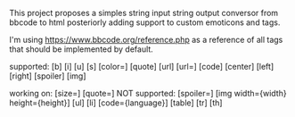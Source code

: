 This project proposes a simples string input string output conversor from bbcode to html
posteriorly adding support to custom emoticons and tags.

I'm using https://www.bbcode.org/reference.php as a reference of all tags that should be implemented by default.

supported:
\[b] \[i] \[u] \[s] \[color=] \[quote] \[url] \[url=]  \[code]  \[center] \[left] \[right] \[spoiler]
\[img]

working on:
\[size=] \[quote=]
NOT supported:
\[spoiler=] \[img width={width} height={height}] 
\[ul] \[li] \[code={language}] \[table] \[tr] \[th] 
